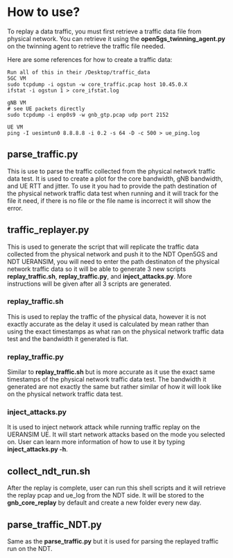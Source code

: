 # How to use?

To replay a data traffic, you must first retrieve a traffic data file from physical network. You can retrieve it using the **open5gs_twinning_agent.py** on the
twinning agent to retrieve the traffic file needed.

Here are some references for how to create a traffic data:

```
Run all of this in their /Desktop/traffic_data
5GC VM
sudo tcpdump -i ogstun -w core_traffic.pcap host 10.45.0.X
ifstat -i ogstun 1 > core_ifstat.log

gNB VM
# see UE packets directly
sudo tcpdump -i enp0s9 -w gnb_gtp.pcap udp port 2152

UE VM
ping -I uesimtun0 8.8.8.8 -i 0.2 -s 64 -D -c 500 > ue_ping.log
```

## parse_traffic.py

This is use to parse the traffic collected from the physical network traffic data test. It is used to create a plot for the core bandwidth, gNB bandwidth, and
UE RTT and jitter. To use it you had to provide the path destination of the physical network traffic data test when running and it will track for the file it
need, if there is no file or the file name is incorrect it will show the error.

## traffic_replayer.py

This is used to generate the script that will replicate the traffic data collected from the physical network and push it to the NDT Open5GS and NDT UERANSIM, you
will need to enter the path destinaton of the physical network traffic data so it will be able to generate 3 new scripts **replay_traffic.sh**, **replay_traffic.py**,
and **inject_attacks.py**. More instructions will be given after all 3 scripts are generated.

### replay_traffic.sh

This is used to replay the traffic of the physical data, however it is not exactly accurate as the delay it used is calculated by mean rather than using the exact
timestamps as what ran on the physical network traffic data test and the bandwidth it generated is flat.

### replay_traffic.py

Similar to **replay_traffic.sh** but is more accurate as it use the exact same timestamps of the physical network traffic data test. The bandwidth it generated are
not exactly the same but rather similar of how it will look like on the physical network traffic data test.

### inject_attacks.py

It is used to inject network attack while running traffic replay on the UERANSIM UE. It will start network attacks based on the mode you selected on. User can learn
more information of how to use it by typing **inject_attacks.py -h**.

## collect_ndt_run.sh

After the replay is complete, user can run this shell scripts and it will retrieve the replay pcap and ue_log from the NDT side. It will be stored to the
**gnb_core_replay** by default and create a new folder every new day.

## parse_traffic_NDT.py

Same as the **parse_traffic.py** but it is used for parsing the replayed traffic run on the NDT.

